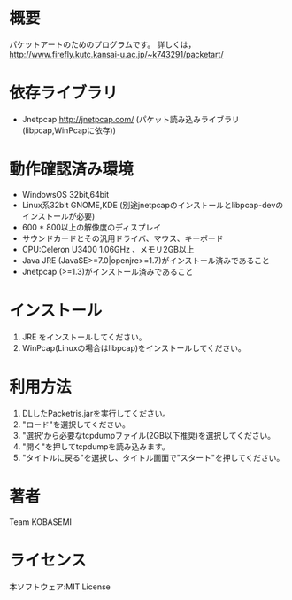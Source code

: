 概要
=========
パケットアートのためのプログラムです。
詳しくは，<http://www.firefly.kutc.kansai-u.ac.jp/~k743291/packetart/>

依存ライブラリ
=========
* Jnetpcap <http://jnetpcap.com/> (パケット読み込みライブラリ(libpcap,WinPcapに依存))

動作確認済み環境
=========
* WindowsOS 32bit,64bit
* Linux系32bit GNOME,KDE (別途jnetpcapのインストールとlibpcap-devのインストールが必要)
* 600 * 800以上の解像度のディスプレイ
* サウンドカードとその汎用ドライバ、マウス、キーボード
* CPU:Celeron U3400 1.06GHz 、メモリ2GB以上
* Java JRE (JavaSE>=7.0|openjre>=1.7)がインストール済みであること
* Jnetpcap (>=1.3)がインストール済みであること

インストール
=========
1. JRE をインストールしてください。
1. WinPcap(Linuxの場合はlibpcap)をインストールしてください。

利用方法
=========
1. DLしたPacketris.jarを実行してください。
1. "ロード"を選択してください。
1. "選択'から必要なtcpdumpファイル(2GB以下推奨)を選択してください。
1. "開く"を押してtcpdumpを読み込みます。
1. "タイトルに戻る"を選択し、タイトル画面で"スタート"を押してください。

著者
=========
Team KOBASEMI

ライセンス
=========
本ソフトウェア:MIT License
